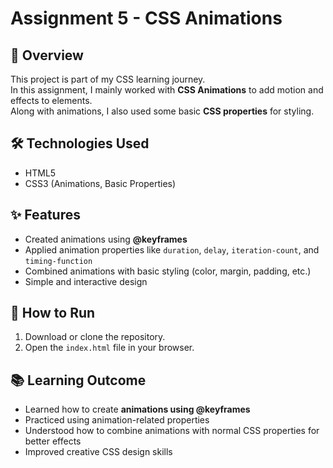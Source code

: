 # Assignment 5 - CSS Animations

## 📖 Overview
This project is part of my CSS learning journey.  
In this assignment, I mainly worked with **CSS Animations** to add motion and effects to elements.  
Along with animations, I also used some basic **CSS properties** for styling.

## 🛠️ Technologies Used
- HTML5  
- CSS3 (Animations, Basic Properties)

## ✨ Features
- Created animations using **@keyframes**  
- Applied animation properties like `duration`, `delay`, `iteration-count`, and `timing-function`  
- Combined animations with basic styling (color, margin, padding, etc.)  
- Simple and interactive design

## 🚀 How to Run
1. Download or clone the repository.  
2. Open the `index.html` file in your browser.  

## 📚 Learning Outcome
- Learned how to create **animations using @keyframes**  
- Practiced using animation-related properties  
- Understood how to combine animations with normal CSS properties for better effects  
- Improved creative CSS design skills
